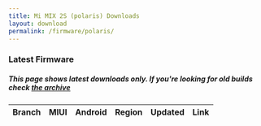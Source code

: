 ```yaml
---
title: Mi MIX 2S (polaris) Downloads
layout: download
permalink: /firmware/polaris/
---
```


### Latest Firmware
##### This page shows latest downloads only. If you're looking for old builds check [the archive](/archive/firmware/polaris/)


<div class="table-responsive-md" style="margin-top: 25px;">
<table id="firmware" class="compact table table-striped table-hover table-sm">
    <thead class="thead-dark">
        <tr>
            <th>Branch</th>
            <th>MIUI</th>
            <th>Android</th>
            <th>Region</th>
            <th>Updated</th>
            <th>Link</th>
        </tr>
    </thead>
    <script>loadFirmwareDownloads('polaris', 'latest')</script>
</table>
</div>

